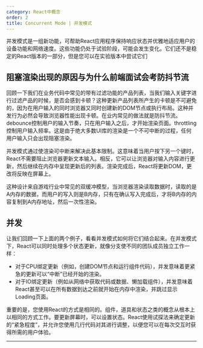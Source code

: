 ```yaml
---
category: React中概念
order: 2
title: Concurrent Mode | 并发模式
---
```


并发模式是一组新功能，可帮助React应用程序保持响应状态并优雅地适应用户的设备功能和网络速度。这些功能仍处于试验阶段，可能会发生变化。它们还不是稳定的React版本的一部分，但是您可以在实验版本中尝试它们

## 阻塞渲染出现的原因与为什么前端面试会考防抖节流

回顾一下我们在业务代码中常见的带有过滤功能的产品列表，当我们输入关键字进行过滤产品的时候，是否会感到卡顿？这种更新产品列表所产生的卡顿是不可避免的，因为在用户输入的同时浏览器又同时创建新的DOM节点或执行布局。这种并发行为必然会导致浏览器性能出现卡顿。在业内常见的做法就是防抖节流。debounce控制用户的输入节奏，只在用户输入之后，才开始渲染页面。throttling控制用户输入频率。这是由于绝大多数UI库的渲染是一个不可中断的过程，任何用户输入只会出现阻塞渲染。

并发模式通过使渲染可中断来解决此基本限制。这意味着当用户按下另一个键时，React不需要阻止浏览器更新文本输入。相反，它可以让浏览器对输入内容进行更新，然后继续在内存中呈现更新后的列表。渲染完成后，React将更新DOM，更改将反映在屏幕上。

这种设计来自游戏行业中常见的双缓冲模型，当浏览器渲染读取数据时，读取的是A内存的数据，而用户的写入则是B内存，只有在确认写入完成后，才将B内存的内容复制到A内存地址，然后一次性渲染。

## 并发

让我们回顾一下上面的两个例子，看看并发模式如何将它们结合起来。在并发模式下，React可以同时处理多个状态更新，就像分支使不同的团队成员独立工作一样：

* 对于CPU绑定更新（例如，创建DOM节点和运行组件代码），并发意味着更紧急的更新可以“中断”已经开始的渲染。
* 对于IO绑定更新（例如从网络中获取代码或数据、懒加载组件），并发意味着React甚至可以在所有数据到达之前就开始在内存中渲染，并跳过显示Loading页面。

重要的是，您使用React的方式是相同的。组件，道具和状态之类的概念从根本上以相同的方式工作。要更新屏幕时，可以设置状态。React使用试探法来确定更新的“紧急程度”，并允许您使用几行代码对其进行调整，以便您可以在每次交互时获得所需的用户体验。
______________
[](https://juejin.im/post/6844903975112671239#%E5%8D%95%E5%A4%84%E7%90%86%E8%BF%9B%E7%A8%8B%E8%B0%83%E5%BA%A6-fiber-%E4%B8%8D%E6%98%AF%E4%B8%80%E4%B8%AA%E6%96%B0%E7%9A%84%E4%B8%9C%E8%A5%BF)